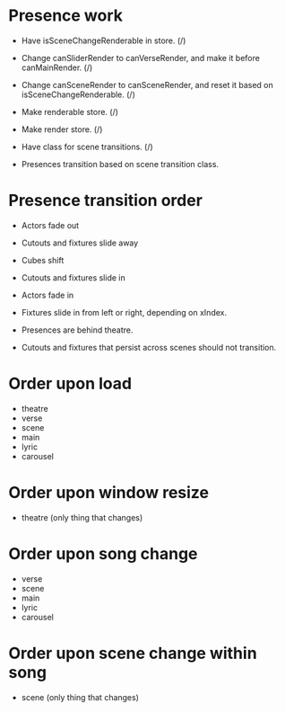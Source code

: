 # Presence work

* Have isSceneChangeRenderable in store. (/)
* Change canSliderRender to canVerseRender, and make it before canMainRender. (/)
* Change canSceneRender to canSceneRender, and reset it based on isSceneChangeRenderable. (/)

* Make renderable store. (/)
* Make render store. (/)

* Have class for scene transitions. (/)

* Presences transition based on scene transition class.

# Presence transition order
* Actors fade out
* Cutouts and fixtures slide away
* Cubes shift
* Cutouts and fixtures slide in
* Actors fade in

* Fixtures slide in from left or right, depending on xIndex.
* Presences are behind theatre.
* Cutouts and fixtures that persist across scenes should not transition.

# Order upon load
* theatre
* verse
* scene
* main
* lyric
* carousel

# Order upon window resize
* theatre (only thing that changes)

# Order upon song change
* verse
* scene
* main
* lyric
* carousel

# Order upon scene change within song
* scene (only thing that changes)
